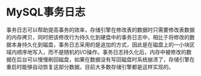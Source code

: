 # MySQL事务日志

事务日志可以帮助提高事务的效率，存储引擎在修改表的数据时只需要修改表数据的内存拷贝，同时把该修改行为持久化到硬盘中的事务日志中，相比于将修改的数据本身持久化到磁盘，事务日志采用的是追加的方式，因此是在磁盘上的一小块区域内顺序地写入，而不是随机的I/O操作。事务日志持久化后，内存中被修改的数据在后台可以慢慢刷回磁盘，如果在数据没有写回磁盘时系统崩溃了，存储引擎在重启时能够自动恢复这部分数据。目前大多数存储引擎都是这样实现的。